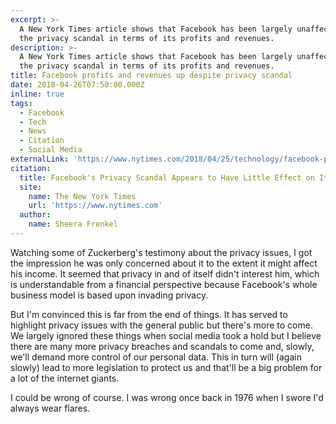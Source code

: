 ```yaml
---
excerpt: >-
  A New York Times article shows that Facebook has been largely unaffected by
  the privacy scandal in terms of its profits and revenues.
description: >-
  A New York Times article shows that Facebook has been largely unaffected by
  the privacy scandal in terms of its profits and revenues.
title: Facebook profits and revenues up despite privacy scandal
date: 2018-04-26T07:50:00.000Z
inline: true
tags:
  - Facebook
  - Tech
  - News
  - Citation
  - Social Media
externalLink: 'https://www.nytimes.com/2018/04/25/technology/facebook-privacy-earnings.html'
citation:
  title: Facebook's Privacy Scandal Appears to Have Little Effect on Its Bottom Line
  site:
    name: The New York Times
    url: 'https://www.nytimes.com'
  author:
    name: Sheera Frenkel
---
```

Watching some of Zuckerberg's testimony about the privacy issues, I got the impression he was only concerned about it to the extent it might affect his income. It seemed that privacy in and of itself didn't interest him, which is understandable from a financial perspective because Facebook's whole business model is based upon invading privacy.

But I'm convinced this is far from the end of things. It has served to highlight privacy issues with the general public but there's more to come. We largely ignored these things when social media took a hold but I believe there are many more privacy breaches and scandals to come and, slowly, we'll demand more control of our personal data. This in turn will (again slowly) lead to more legislation to protect us and that'll be a big problem for a lot of the internet giants. 

I could be wrong of course. I was wrong once back in 1976 when I swore I'd always wear flares.



